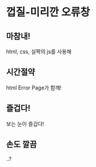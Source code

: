 # 껍질-미리깐 오류창  
## 마참내!
html, css, 실짝의 js를 사용해
## 시간절약
html Error Page가 함깨!  
## 즐겁다!
보는 눈이 즐겁다!
## 손도 깔끔
..?

